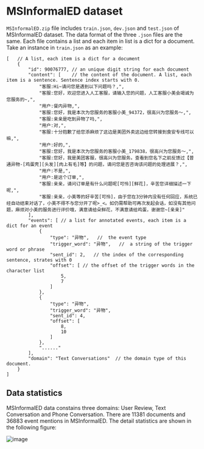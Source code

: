 # MSInformalED dataset

`MSInformalED.zip` file includes `train.json`, `dev.json` and `test.json` of MSInformalED dataset. The data format of the three `.json` files are the same. Each file contains a list and each item in list is a dict for a document. Take an instance in `train.json` as an example:

```JSON5
[   // A list, each item is a dict for a document
    { 
        "id": 90076777, // an unique digit string for each document
        "content": [    // the content of the document. A list, each item is a sentence. Sentence index starts with 0.
            "客服:Hi~请问您是遇到以下问题吗？,",
            "客服:您好，欢迎您进入人工客服，请输入您的问题，人工客服小美会竭诚为您服务的~,",
            "用户:餐内异物,",
            "客服:您好，我是本次为您服务的客服小美_94372，很高兴为您服务～,",
            "客服:亲亲是吃到异物了吗,",
            "用户:对,",
            "客服:十分抱歉了给您添麻烦了这边是美团外卖这边给您转接到食安专线可以嘛,",
            "用户:好的,",
            "客服:您好，我是本次为您服务的客服小美_179838，很高兴为您服务～,",
            "客服:您好，我是美团客服，很高兴为您服务。查看到您名下之前反馈过【普通异物-[鸡蛋壳][头发][肉上有毛]等】的问题，请问您是否咨询该问题的处理进展？,",
            "用户:不是,",
            "用户:是这个订单,",
            "客服:亲亲，请问订单是有什么问题呢[可怜][鲜花]，辛苦您详细描述一下呢,",
            "客服:亲亲，小美等的好辛苦[可怜]，由于您在3分钟内没有任何回应，系统已经自动结束对话了，小美不得不与您分开了呢>_<。如仍需帮助可再次发起会话，如没有其他问题，麻烦对小美的服务进行评价哦，满意请给朵鲜花，不满意请给鸡蛋，谢谢您~[亲亲]"
        ],
        "events": [ // a list for annotated events, each item is a dict for an event
            {
                "type": "异物",   //  the event type
                "trigger_word": "异物",   //  a string of the trigger word or phrase
                "sent_id": 2,   // the index of the corresponding sentence, strates with 0
                "offset": [ // the offset of the trigger words in the character list
                    5,
                    7
                ]
            },
            {
                "type": "异物",
                "trigger_word": "异物",
                "sent_id": 4,
                "offset": [
                    8,
                    10
                ]
            },
            "......"
        ],
        "domain": "Text Conversations"  // the domain type of this document.
    }
]
```

## Data statistics

MSInformalED data constains three domains: User Review, Text Conversation and Phone Conversation. There are 11381 documents and 36883 event mentions in MSInformalED. The detail statistics are shown in the following figure:

![image](picture/)

